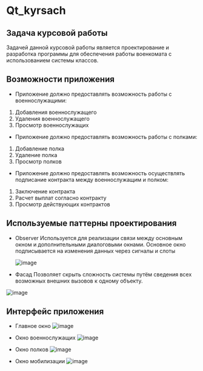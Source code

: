 # Qt_kyrsach
## Задача курсовой работы
Задачей данной курсовой работы является проектирование и разработка программы для обеспечения работы военкомата с использованием системы классов.
## Возможности приложения
- Приложение должно предоставлять возможность работы с военнослужащими:
1)	Добавления военнослужащего
2)	Удаления военнослужащего
3)	Просмотр военнослужащих
- Приложение должно предоставлять возможность работы с полками:
1)	Добавление полка
2)	Удаление полка
3)	Просмотр полков
- Приложение должно предоставлять возможность осуществлять подписание контракта между военнослужащим и полком:
1)	Заключение контракта
2)	Расчет выплат согласно контракту
3)	Просмотр действующих контрактов
## Используемые паттерны проектирования
- Observer
Используется для реализации связи между основным окном и дополнительными диалоговыми окнами. Основное окно подписывается на изменения данных через сигналы и слоты

  ![image](https://github.com/user-attachments/assets/51a807b4-a7f2-4817-94ea-efbb4a14921f)
- Фасад
Позволяет скрыть сложность системы путём сведения всех возможных внешних вызовов к одному объекту.

![image](https://github.com/user-attachments/assets/f56c98ec-f38c-4656-9ece-04adc3c482db)

## Интерфейс приложения
- Главное окно
![image](https://github.com/user-attachments/assets/9376d9e8-db11-4ad5-bbfd-915a49d31d69)

- Окно военнослужащих
![image](https://github.com/user-attachments/assets/e962f544-4392-4bf5-9332-2eee0075c68f)

- Окно полков
![image](https://github.com/user-attachments/assets/aa15af70-c5c4-4f68-b698-b64f63eb69f3)

- Окно мобилизации
![image](https://github.com/user-attachments/assets/db5d5949-5a82-4434-abfd-c324712670fa)



